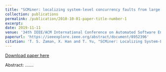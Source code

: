 ```yaml
---
title: "SCMiner: localizing system-level concurrency faults from large system call traces"
collection: publications
permalink: /publication/2010-10-01-paper-title-number-1
excerpt:
date: 2019-11-11
venue: '34th IEEE/ACM International Conference on Automated Software Engineering (ASE)'
paperurl: 'https://ieeexplore.ieee.org/abstract/document/8952396'
citation: 'T. S. Zaman, X. Han and T. Yu, "SCMiner: Localizing System-Level Concurrency Faults from Large System Call Traces," 2019 34th IEEE/ACM International Conference on Automated Software Engineering (ASE), 2019, pp. 515-526, doi: 10.1109/ASE.2019.00055.'
---
```


[Download paper here](https://par.nsf.gov/servlets/purl/10166153)

Abstract: .......
